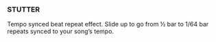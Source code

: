 ---
---

### STUTTER
Tempo synced beat repeat effect. Slide up to go from ½ bar to 1/64 bar repeats synced to your song’s tempo.

